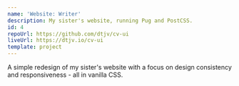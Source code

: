 ```yaml
---
name: 'Website: Writer'
description: My sister's website, running Pug and PostCSS.
id: 4
repoUrl: https://github.com/dtjv/cv-ui
liveUrl: https://dtjv.io/cv-ui
template: project
---
```


A simple redesign of my sister's website with a focus on design consistency and
responsiveness - all in vanilla CSS.

<!-- more -->
